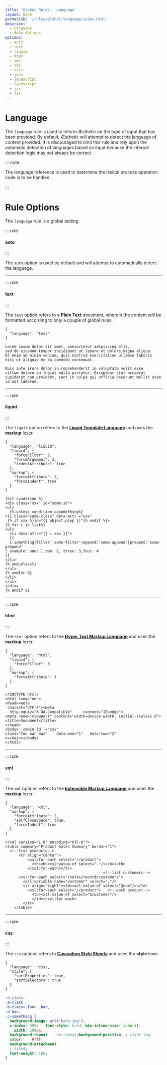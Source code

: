 ```yaml
---
title: 'Global Rules - Language'
layout: base
permalink: '/rules/global/language/index.html'
describe:
  - Language
  - Rule Options
options:
  - auto
  - text
  - liquid
  - html
  - xml
  - css
  - scss
  - json
  - javascript
  - typescript
  - jsx
  - tsx
---
```


# Language

The `language` rule is used to inform Æsthetic on the type of input that has been provided. By default, Æsthetic will attempt to detect the language of content provided. It is discouraged to omit this rule and rely upon the automatic detection of languages based on input because the internal detection logic may not always be correct.

::: note

The language reference is used to determine the lexical process operation code is to be handled.

:::

# Rule Options

The `language` rule is a global setting.

::: rule

#### auto

:::

The `auto` option is used by default and will attempt to automatically detect the language.

---

::: rule

#### text

:::

The `text` option refers to a **Plain Text** document, wherein the content will be formatted according to only a couple of global rules.

```json:rules
{
  "language": "text"
}
```

<!-- prettier-ignore -->
```liquid
Lorem ipsum dolor sit amet, consectetur adipiscing elit,
sed do eiusmod tempor incididunt ut labore et dolore magna aliqua.
Ut enim ad minim veniam, quis nostrud exercitation ullamco laboris
nisi ut aliquip ex ea commodo consequat.

Duis aute irure dolor in reprehenderit in voluptate velit esse
cillum dolore eu fugiat nulla pariatur. Excepteur sint occaecat
cupidatat non proident, sunt in culpa qui officia deserunt mollit anim
id est laborum.
```

---

::: rule

#### liquid

:::

The `liquid` option refers to the **[Liquid Template Language](https://shopify.github.io/liquid/)** and uses the **markup** lexer.

```json:rules
{
  "language": "liquid",
  "liquid": {
    "forceFilter": 3,
    "forceArgument": 3,
    "indentAttribute": true
  },
  "markup": {
    "forceAttribute": 2,
    "forceIndent": true
  }
}
```

<!-- prettier-ignore -->
```liquid
{%if condition %}
<div class="xxx" id="some-id">
<ul>
  {%-unless condition ==something%}
<li class="some-class" data-attr ="xxx"
 {% if xxx %}id="{{ object.prop }}"{% endif %}>
{% for i in list%}
<ul>
  <li data-attr="{{ i.xxx }}">
  {{
  i.something|filter:'some-filter'|append:'some-append'|prepend:'some-prepend'
| example: one: 1,two: 2, three: 3,four: 4
}}
</li>
{% endunless%}
</ul>
{% endfor %}
</li>
</ul>
</div>
{% endif %}
```

---

::: rule

#### html

:::

The `html` option refers to the **[Hyper Text Markup Language](https://en.wikipedia.org/wiki/HTML)** and uses the **markup** lexer.

```json:rules
{
  "language": "html",
  "liquid": {
    "forceFilter": 3
  },
  "markup": {
    "forceAttribute": 3
  }
}
```

<!-- prettier-ignore -->
```liquid
<!DOCTYPE html>
<html lang="en">
<head><meta
 charset="UTF-8"><meta
  http-equiv="X-UA-Compatible"     content="IE=edge">
<meta name="viewport" content="width=device-width, initial-scale=1.0">
<title>Document</title>
</head>
<body>  <main id  ="xxx"
class="foo bar baz"    data-one="1"   data-two="2"
></main></body>
</html>
```

---

::: rule

#### xml

:::

The `xml` options refers to the **[Extensible Markup Language](https://developer.mozilla.org/en-US/docs/Web/XML/XML_introduction)** and uses the **markup** lexer.

```json:rules
{
  "language": "xml",
  "markup": {
    "forceAttribute": 2,
    "selfCloseSpace": true,
    "forceIndent": true
  }
}
```

<!-- prettier-ignore -->
```liquid
<?xml version="1.0" encoding="UTF-8"?>
<table summary="Product Sales Summary" border="1">
  <!--list products-->
      <tr align="center">
          <xsl:for-each select="//product">
            <th><b><xsl:value-of select="."/></b></th>
          </xsl:for-each></tr>
                                            <!--list customers-->
      <xsl:for-each select="/sales/record/customers">
        <xsl:variable name="customer" select="."/>
        <tr align="right"><td><xsl:value-of select="@num"/></td>
          <xsl:for-each select="//product">   <!--each product-->
            <td><xsl:value-of select="$customer"/>
            </td></xsl:for-each>
        </tr>
    </table>
```

---

::: rule

#### css

:::

The `css` options refers to **[Cascading Style Sheets](https://developer.mozilla.org/en-US/docs/Web/XML/XML_introduction)** and uses the **style** lexer.

```json:rules
{
  "language": "css",
  "style": {
    "sortProperties": true,
    "sortSelectors": true
  }
}
```

<!-- prettier-ignore -->
```css
.e-class,
.a-class,
.b-class>.foo> .bar,
.d-baz,
.c-something {
  background-image: url("barn.jpg");
  z-index: 999;   font-style: bold; min-inline-size: inherit;
    width: 200px;
  background-repeat  : no-repeat;background-position  : right top;
  color:    #fff;
  background-attachment
  : fixed;
  font-weight: 100;
}

```
